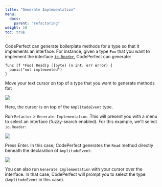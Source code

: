 ```yaml
---
title: "Generate Implementation"
menu:
  docs:
    parent: "refactoring"
weight: 50
toc: true
---
```


CodePerfect can generate boilerplate methods for a type so that it implements
an interface. For instance, given a type `Foo` that you want to implement the
interface [`io.Reader`](https://pkg.go.dev/io#Reader), CodePerfect can
generate:

```
func (f *Foo) Read(p []byte) (n int, err error) {
  panic("not implemented")
}
```

Move your text cursor on top of a type that you want to generate methods for:

![](/generate-implementation.png)

Here, the cursor is on top of the `AmplitudeEvent` type.

Run `Refactor` &gt; `Generate Implementation`. This
will present you with a menu to select an interface (fuzzy-search enabled). For
this example, we'll select `io.Reader`:

![](/generate-implementation2.png)

Press Enter. In this case, CodePerfect generates the `Read` method directly
beneath the declaration of `AmplitudeEvent`:

![](/generate-implementation3.png)

You can also run `Generate Implementation` with your cursor over
the interface. In that case, CodePerfect will prompt you to select the type
(`AmplitudeEvent` in this case).
